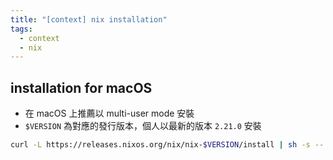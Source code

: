 ```yaml
---
title: "[context] nix installation"
tags:
  - context
  - nix
---
```


## installation for macOS

- 在 macOS 上推薦以 multi-user mode 安裝
- `$VERSION` 為對應的發行版本，個人以最新的版本 `2.21.0` 安裝

```bash
curl -L https://releases.nixos.org/nix/nix-$VERSION/install | sh -s -- --daemon
```
